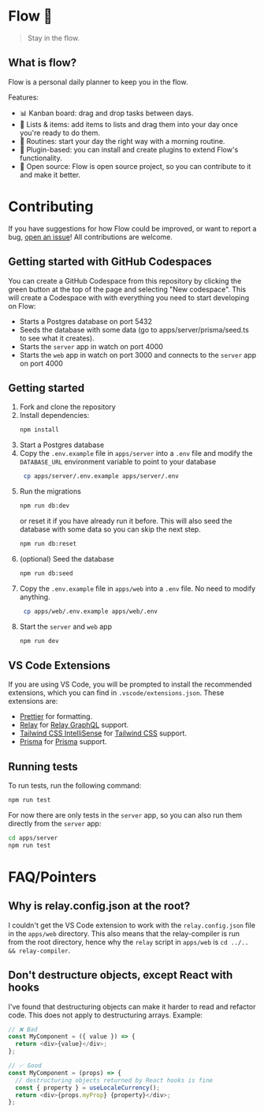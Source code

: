 # Flow 🌊

> Stay in the flow.

## What is flow?

Flow is a personal daily planner to keep you in the flow. 

Features:

- 📊 Kanban board: drag and drop tasks between days.
- 🧾 Lists & items: add items to lists and drag them into your day once you're ready to do them.
- 📕 Routines: start your day the right way with a morning routine.
- 🧩 Plugin-based: you can install and create plugins to extend Flow's functionality.
- 💯 Open source: Flow is open source project, so you can contribute to it and make it better.

# Contributing

If you have suggestions for how Flow could be improved, or want to report a bug, [open an issue](https://github.com/richardguerre/flow/issues/new)! All contributions are welcome.


## Getting started with GitHub Codespaces

You can create a GitHub Codespace from this repository by clicking the green button at the top of the page and selecting "New codespace". This will create a Codespace with with everything you need to start developing on Flow:

- Starts a Postgres database on port 5432
- Seeds the database with some data (go to apps/server/prisma/seed.ts to see what it creates).
- Starts the `server` app in watch on port 4000
- Starts the `web` app in watch on port 3000 and connects to the `server` app on port 4000

## Getting started

1. Fork and clone the repository
2. Install dependencies:
   ```bash
   npm install
   ```
3. Start a Postgres database
4. Copy the `.env.example` file in `apps/server` into a `.env` file and modify the `DATABASE_URL` environment variable to point to your database
   ```bash
    cp apps/server/.env.example apps/server/.env
    ```
5. Run the migrations
   ```bash
   npm run db:dev
   ```
   or reset it if you have already run it before. This will also seed the database with some data so you can skip the next step.
   ```bash
   npm run db:reset
   ```
6. (optional) Seed the database
   ```bash
   npm run db:seed
   ```
7. Copy the `.env.example` file in `apps/web` into a `.env` file. No need to modify anything.
   ```bash
    cp apps/web/.env.example apps/web/.env
    ```
8. Start the `server` and `web` app
   ```bash
   npm run dev
   ```

## VS Code Extensions

If you are using VS Code, you will be prompted to install the recommended extensions, which you can find in `.vscode/extensions.json`. These extensions are:

- [Prettier](https://marketplace.visualstudio.com/items?itemName=esbenp.prettier-vscode) for formatting.
- [Relay](https://marketplace.visualstudio.com/items?itemName=meta.relay) for [Relay GraphQL](https://relay.dev) support.
- [Tailwind CSS IntelliSense](https://marketplace.visualstudio.com/items?itemName=bradlc.vscode-tailwindcss) for [Tailwind CSS](https://tailwindcss.com) support.
- [Prisma](https://marketplace.visualstudio.com/items?itemName=Prisma.prisma) for [Prisma](https://www.prisma.io) support.

## Running tests

To run tests, run the following command:

```bash
npm run test
```

For now there are only tests in the `server` app, so you can also run them directly from the `server` app:

```bash
cd apps/server
npm run test
```

# FAQ/Pointers

## Why is relay.config.json at the root?

I couldn't get the VS Code extension to work with the `relay.config.json` file in the `apps/web` directory. This also means that the relay-compiler is run from the root directory, hence why the `relay` script in `apps/web` is `cd ../.. && relay-compiler`.

## Don't destructure objects, except React with hooks

I've found that destructuring objects can make it harder to read and refactor code. This does not apply to destructuring arrays. Example:

```js
// ❌ Bad
const MyComponent = ({ value }) => {
  return <div>{value}</div>;
};

// ✅ Good
const MyComponent = (props) => {
  // destructuring objects returned by React hooks is fine
  const { property } = useLocaleCurrency();
  return <div>{props.myProp} {property}</div>;
};
```
